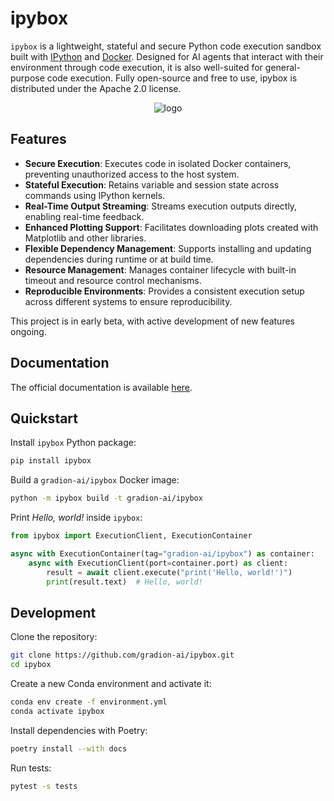 # ipybox

`ipybox` is a lightweight, stateful and secure Python code execution sandbox built with [IPython](https://ipython.org/) and [Docker](https://www.docker.com/). Designed for AI agents that interact with their environment through code execution, it is also well-suited for general-purpose code execution. Fully open-source and free to use, ipybox is distributed under the Apache 2.0 license.

<p align="center">
  <img src="docs/img/logo.png" alt="logo">
</p>

## Features

- **Secure Execution**: Executes code in isolated Docker containers, preventing unauthorized access to the host system.
- **Stateful Execution**: Retains variable and session state across commands using IPython kernels.
- **Real-Time Output Streaming**: Streams execution outputs directly, enabling real-time feedback.
- **Enhanced Plotting Support**: Facilitates downloading plots created with Matplotlib and other libraries.
- **Flexible Dependency Management**: Supports installing and updating dependencies during runtime or at build time.
- **Resource Management**: Manages container lifecycle with built-in timeout and resource control mechanisms.
- **Reproducible Environments**: Provides a consistent execution setup across different systems to ensure reproducibility.

This project is in early beta, with active development of new features ongoing.

## Documentation

The official documentation is available [here](https://gradion-ai.github.io/ipybox/).

## Quickstart

Install `ipybox` Python package:

```bash
pip install ipybox
```

Build a `gradion-ai/ipybox` Docker image:

```bash
python -m ipybox build -t gradion-ai/ipybox
```

Print *Hello, world!* inside `ipybox`:

```python
from ipybox import ExecutionClient, ExecutionContainer

async with ExecutionContainer(tag="gradion-ai/ipybox") as container:
    async with ExecutionClient(port=container.port) as client:
        result = await client.execute("print('Hello, world!')")
        print(result.text)  # Hello, world!
```

## Development

Clone the repository:

```bash
git clone https://github.com/gradion-ai/ipybox.git
cd ipybox
```

Create a new Conda environment and activate it:

```bash
conda env create -f environment.yml
conda activate ipybox
```

Install dependencies with Poetry:

```bash
poetry install --with docs
```

Run tests:

```bash
pytest -s tests
```
